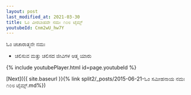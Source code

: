 ```yaml
---
layout: post
last_modified_at: 2021-03-30
title: ಓಂ ವೀರಬಾಹವೇ ನಮಃ ೧೦೮ ಟೈಮ್ಸ್
youtubeId: Cnm2wU_hw7Y
---
```

 
 
 ಓಂ ಚಚಾರಾತ್ಮನೇ ನಮಃ  
 
 -  ಚಲಿಸುವ ಮತ್ತು ಚಲಿಸದ ಜೀವಿಗಳ ಆತ್ಮ ಯಾರು 
 
  
 
  
 
 
 
 
 
 


{% include youtubePlayer.html id=page.youtubeId %}
 
[Next]({{ site.baseurl }}{% link  split2/_posts/2015-06-21-ಓಂ ಸಮೀಹನಾಯ ನಮಃ ೧೦೮ ಟೈಮ್ಸ್.md%})
 
